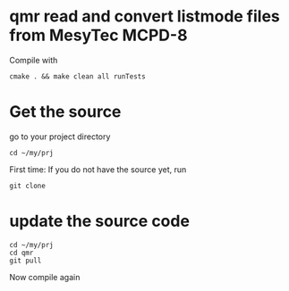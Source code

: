 # qmr read and convert listmode files from MesyTec MCPD-8

Compile with 

    cmake . && make clean all runTests

Get the source
==============

go to your project directory

    cd ~/my/prj

First time: If you do not have the source yet, run  

    git clone


update the source code
======================

    cd ~/my/prj
    cd qmr
    git pull

Now compile again

